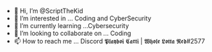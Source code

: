 - 👋 Hi, I’m @ScriptTheKid
- 👀 I’m interested in ... Coding and CyberSecurity
- 🌱 I’m currently learning ...Cybersecurity
- 💞️ I’m looking to collaborate on ... Coding
- 📫 How to reach me ... Discord 𝕻𝖑𝖆𝖞𝖇𝖔𝖎 𝕮𝖆𝖗𝖙𝖎 | 𝖂𝖍𝖔𝖑𝖊 𝕷𝖔𝖙𝖙𝖆 𝕽𝖊𝖉#2577

<!---
ScriptTheKid/ScriptTheKid is a ✨ special ✨ repository because its `README.md` (this file) appears on your GitHub profile.
You can click the Preview link to take a look at your changes.
--->
